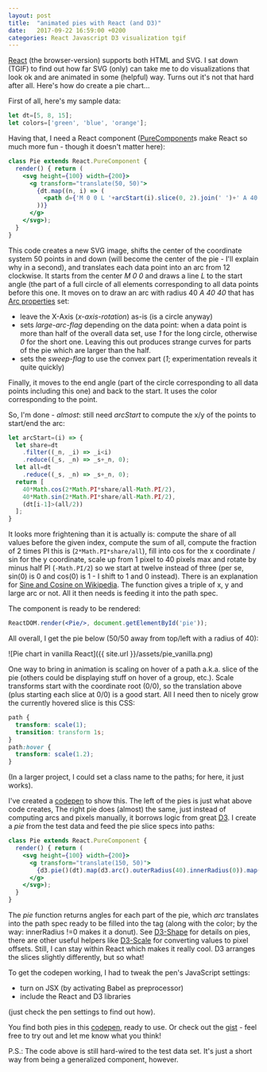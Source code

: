 ```yaml
---
layout: post
title:  "animated pies with React (and D3)"
date:   2017-09-22 16:59:00 +0200
categories: React Javascript D3 visualization tgif
---
```


[React] \(the browser-version) supports both HTML and SVG. I sat down (TGIF) to find out how far SVG (only) can take me to do visualizations that look ok and are animated in some (helpful) way. Turns out it's not that hard after all. Here's how do create a pie chart...

First of all, here's my sample data: 

```javascript
let dt=[5, 8, 15];
let colors=['green', 'blue', 'orange'];
```

Having that, I need a React component ([PureComponent]s make React so much more fun - though it doesn't matter here): 

```jsx
class Pie extends React.PureComponent {
  render() { return (
    <svg height={100} width={200}>
      <g transform="translate(50, 50)">
        {dt.map((n, i) => (
          <path d={'M 0 0 L '+arcStart(i).slice(0, 2).join(' ')+' A 40 40 0 '+(arcStart(i+1)[2]?1:0)+' 1 '+arcStart(i+1).slice(0, 2).join(' ')+' Z'} fill={colors[i]}></path>
        ))}
      </g>
    </svg>);
  }
}
```

This code creates a new SVG image, shifts the center of the coordinate system 50 points in and down (will become the center of the pie - I'll explain why in a second), and translates each data point into an arc from 12 clockwise. It starts from the center *M 0 0* and draws a line *L* to the start angle (the part of a full circle of all elements corresponding to all data points before this one. It moves on to draw an arc with radius 40 *A 40 40* that has [Arc properties] set: 
* leave the X-Axis (*x-axis-rotation*) as-is (is a circle anyway)
* sets *large-arc-flag* depending on the data point: when a data point is more than half of the overall data set, use *1* for the long circle, otherwise *0* for the short one. Leaving this out produces strange curves for parts of the pie which are larger than the half.
* sets the *sweep-flag* to use the convex part (*1*; experimentation reveals it quite quickly)

Finally, it moves to the end angle (part of the circle corresponding to all data points including this one) and back to the start. It uses the color corresponding to the point. 

So, I'm done - *almost*: still need *arcStart* to compute the x/y of the points to start/end the arc: 

```javascript
let arcStart=(i) => {
  let share=dt
    .filter((_n, _i) => _i<i)
    .reduce((_s, _n) => _s+_n, 0);
  let all=dt
    .reduce((_s, _n) => _s+_n, 0);
  return [
    40*Math.cos(2*Math.PI*share/all-Math.PI/2),
    40*Math.sin(2*Math.PI*share/all-Math.PI/2),
    (dt[i-1]>(all/2))
  ];
}
```

It looks more frightening than it is actually is: compute the share of all values before the given index, compute the sum of all, compute the fraction of 2 times PI this is (```2*Math.PI*share/all```), fill into cos for the x coordinate / sin for the y coordinate, scale up from 1 pixel to 40 pixels max and rotate by minus half PI (```-Math.PI/2```) so we start at twelve instead of three (per se, sin(0) is 0 and cos(0) is 1 - I shift to 1 and 0 instead). There is an explanation for [Sine and Cosine on Wikipedia]. The function gives a triple of x, y and large arc or not. All it then needs is feeding it into the path spec.

The component is ready to be rendered: 

```jsx
ReactDOM.render(<Pie/>, document.getElementById('pie'));
```

All overall, I get the pie below (50/50 away from top/left with a radius of 40): 

![Pie chart in vanilla React]({{ site.url }}/assets/pie_vanilla.png)

One way to bring in animation is scaling on hover of a path a.k.a. slice of the pie (others could be displaying stuff on hover of a group, etc.). Scale transforms start with the coordinate root (0/0), so the translation above (plus starting each slice at 0/0) is a good start. All I need then to nicely grow the currently hovered slice is this CSS: 

```css
path {
  transform: scale(1);
  transition: transform 1s;
}
path:hover {
  transform: scale(1.2);
}
```

(In a larger project, I could set a class name to the paths; for here, it just works). 

I've created a [codepen](https://codepen.io/sebredhh/pen/owrvrg) to show this. The left of the pies is just what above code creates, The right pie does (almost) the same, just instead of computing arcs and pixels manually, it borrows logic from great [D3]. I create a *pie* from the test data and feed the pie slice specs into paths:

```jsx
class Pie extends React.PureComponent {
  render() { return (
    <svg height={100} width={200}>
      <g transform="translate(150, 50)">
        {d3.pie()(dt).map(d3.arc().outerRadius(40).innerRadius(0)).map((a, i) => <path d={a} fill={colors[i]}></path>)}
      </g>
    </svg>);
  }
}
```

The *pie* function returns angles for each part of the pie, which *arc* translates into the path spec ready to be filled into the tag (along with the color; by the way: innerRadius !=0 makes it a donut). See [D3-Shape] for details on pies, there are other useful helpers like [D3-Scale] for converting values to pixel offsets. Still, I can stay within React which makes it really cool. D3 arranges the slices slightly differently, but so what!

To get the codepen working, I had to tweak the pen's JavaScript settings: 
* turn on JSX (by activating Babel as preprocessor)
* include the React and D3 libraries

(just check the pen settings to find out how). 

You find both pies in this [codepen](https://codepen.io/sebredhh/pen/owrvrg), ready to use. Or check out the [gist](https://gist.github.com/sebastianrothbucher/ea7684fc1fbb771701f92dd2f88f10ad) - feel free to try out and let me know what you think!

P.S.: The code above is still hard-wired to the test data set. It's just a short way from being a generalized component, however.

[React]: https://facebook.github.io/react/
[PureComponent]: https://facebook.github.io/react/docs/react-api.html#react.purecomponent
[Arc properties]: https://developer.mozilla.org/en-US/docs/Web/SVG/Tutorial/Paths#Arcs
[Sine and Cosine on Wikipedia]: https://en.wikipedia.org/wiki/Sine#/media/File:Sinus_und_Kosinus_am_Einheitskreis_1.svg
[D3]: https://d3js.org/
[D3-Shape]: https://github.com/d3/d3-shape
[D3-Scale]: https://github.com/d3/d3-scale

